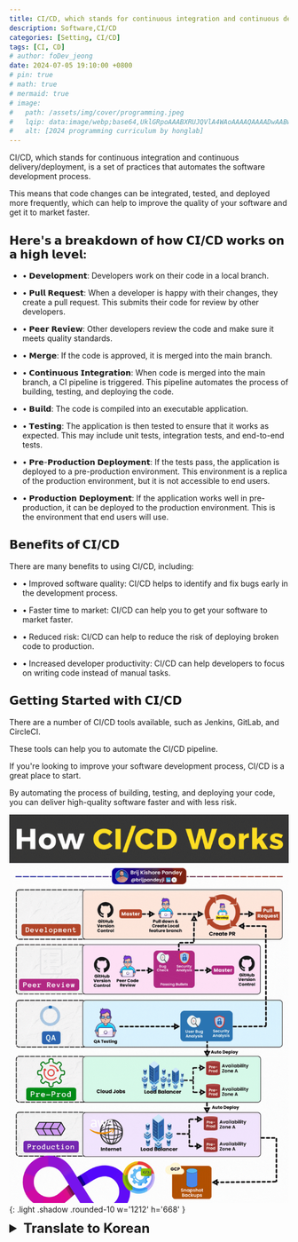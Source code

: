 ```yaml
---
title: CI/CD, which stands for continuous integration and continuous delivery/deployment
description: Software,CI/CD
categories: [Setting, CI/CD]
tags: [CI, CD]
# author: foDev_jeong
date: 2024-07-05 19:10:00 +0800
# pin: true
# math: true
# mermaid: true
# image:
#   path: /assets/img/cover/programming.jpeg
#   lqip: data:image/webp;base64,UklGRpoAAABXRUJQVlA4WAoAAAAQAAAADwAABwAAQUxQSDIAAAARL0AmbZurmr57yyIiqE8oiG0bejIYEQTgqiDA9vqnsUSI6H+oAERp2HZ65qP/VIAWAFZQOCBCAAAA8AEAnQEqEAAIAAVAfCWkAALp8sF8rgRgAP7o9FDvMCkMde9PK7euH5M1m6VWoDXf2FkP3BqV0ZYbO6NA/VFIAAAA
#   alt: [2024 programming curriculum by honglab]
---
```


CI/CD, which stands for continuous integration and continuous delivery/deployment, is a set of practices that automates the software development process. 

This means that code changes can be integrated, tested, and deployed more frequently, which can help to improve the quality of your software and get it to market faster.

## 𝗛𝗲𝗿𝗲'𝘀 𝗮 𝗯𝗿𝗲𝗮𝗸𝗱𝗼𝘄𝗻 𝗼𝗳 𝗵𝗼𝘄 𝗖𝗜/𝗖𝗗 𝘄𝗼𝗿𝗸𝘀 𝗼𝗻 𝗮 𝗵𝗶𝗴𝗵 𝗹𝗲𝘃𝗲𝗹:

- • 𝗗𝗲𝘃𝗲𝗹𝗼𝗽𝗺𝗲𝗻𝘁: Developers work on their code in a local branch.
 
- • 𝗣𝘂𝗹𝗹 𝗥𝗲𝗾𝘂𝗲𝘀𝘁: When a developer is happy with their changes, they create a pull request. This submits their code for review by other developers.
 
- • 𝗣𝗲𝗲𝗿 𝗥𝗲𝘃𝗶𝗲𝘄: Other developers review the code and make sure it meets quality standards.
 
- • 𝗠𝗲𝗿𝗴𝗲: If the code is approved, it is merged into the main branch.
 
- • 𝗖𝗼𝗻𝘁𝗶𝗻𝘂𝗼𝘂𝘀 𝗜𝗻𝘁𝗲𝗴𝗿𝗮𝘁𝗶𝗼𝗻: When code is merged into the main branch, a CI pipeline is triggered. This pipeline automates the process of building, testing, and deploying the code.
 
- • 𝗕𝘂𝗶𝗹𝗱: The code is compiled into an executable application.
 
- • 𝗧𝗲𝘀𝘁𝗶𝗻𝗴: The application is then tested to ensure that it works as expected. This may include unit tests, integration tests, and end-to-end tests.
 
- • 𝗣𝗿𝗲-𝗣𝗿𝗼𝗱𝘂𝗰𝘁𝗶𝗼𝗻 𝗗𝗲𝗽𝗹𝗼𝘆𝗺𝗲𝗻𝘁: If the tests pass, the application is deployed to a pre-production environment. This environment is a replica of the production environment, but it is not accessible to end users.
 
- • 𝗣𝗿𝗼𝗱𝘂𝗰𝘁𝗶𝗼𝗻 𝗗𝗲𝗽𝗹𝗼𝘆𝗺𝗲𝗻𝘁: If the application works well in pre-production, it can be deployed to the production environment. This is the environment that end users will use.

## 𝗕𝗲𝗻𝗲𝗳𝗶𝘁𝘀 𝗼𝗳 𝗖𝗜/𝗖𝗗

There are many benefits to using CI/CD, including:

- • Improved software quality: CI/CD helps to identify and fix bugs early in the development process.
 
- • Faster time to market: CI/CD can help you to get your software to market faster.
 
- • Reduced risk: CI/CD can help to reduce the risk of deploying broken code to production.
 
- • Increased developer productivity: CI/CD can help developers to focus on writing code instead of manual tasks.

## 𝗚𝗲𝘁𝘁𝗶𝗻𝗴 𝗦𝘁𝗮𝗿𝘁𝗲𝗱 𝘄𝗶𝘁𝗵 𝗖𝗜/𝗖𝗗

There are a number of CI/CD tools available, such as Jenkins, GitLab, and CircleCI. 

These tools can help you to automate the CI/CD pipeline.

If you're looking to improve your software development process, CI/CD is a great place to start. 

By automating the process of building, testing, and deploying your code, you can deliver high-quality software faster and with less risk.

![ How CI/CD Works ](/assets/img/blog/CI_CD_Works.gif){: .light .shadow .rounded-10 w='1212' h='668' }

<details markdown="1">
<summary style= "font-size:24px; line-height:24px; font-weight:bold; cursor:pointer;" > Translate to Korean </summary>

* * * 

CI/CD는 Continuous Integration 및 Continuous Delivery/Deployment의 약자로 소프트웨어 개발 프로세스를 자동화하는 일련의 관행입니다. 

즉, 코드 변경 사항을 더 자주 통합, 테스트 및 배포할 수 있으므로 소프트웨어 품질을 개선하고 시장에 더 빨리 출시할 수 있습니다.

## 다음은 CI/CD가 높은 수준에서 작동하는 방식에 대한 분석입니다.

- • 개발: 개발자는 로컬 브랜치에서 코드 작업을 합니다.
 
- • 풀 리퀘스트(Pull Request): 개발자가 변경 사항이 만족스러우면 풀 리퀘스트를 생성합니다. 이렇게 하면 다른 개발자가 검토할 수 있도록 코드가 제출됩니다.
 
- • 동료 평가: 다른 개발자가 코드를 검토하고 품질 표준을 충족하는지 확인합니다.
 
- • 병합: 코드가 승인되면 기본 분기에 병합됩니다.
 
- • 지속적 통합: 코드가 기본 분기에 병합되면 CI 파이프라인이 트리거됩니다. 이 파이프라인은 코드를 빌드, 테스트 및 배포하는 프로세스를 자동화합니다.
 
- • 빌드: 코드가 실행 가능한 애플리케이션으로 컴파일됩니다.
 
- • 테스트: 그런 다음 응용 프로그램을 테스트하여 예상대로 작동하는지 확인합니다. 여기에는 단위 테스트, 통합 테스트 및 종단 간 테스트가 포함될 수 있습니다.
 
- • 사전 프로덕션 배포: 테스트를 통과하면 응용 프로그램이 사전 프로덕션 환경에 배포됩니다. 이 환경은 프로덕션 환경의 복제본이지만 최종 사용자가 액세스할 수 없습니다.
 
- • 프로덕션 배포: 응용 프로그램이 사전 프로덕션에서 잘 작동하는 경우 프로덕션 환경에 배포할 수 있습니다. 이 환경은 최종 사용자가 사용할 환경입니다.

## CI/CD의 이점

CI/CD를 사용하면 다음과 같은 많은 이점이 있습니다.

- • 소프트웨어 품질 향상: CI/CD는 개발 프로세스 초기에 버그를 식별하고 수정하는 데 도움이 됩니다.
 
- • 시장 출시 시간 단축: CI/CD를 통해 소프트웨어를 더 빨리 출시할 수 있습니다.
 
- • 위험 감소: CI/CD는 손상된 코드를 프로덕션에 배포하는 위험을 줄이는 데 도움이 될 수 있습니다.
 
- • 개발자 생산성 향상: CI/CD는 개발자가 수동 작업 대신 코드 작성에 집중할 수 있도록 지원합니다.

## CI/CD 시작하기

Jenkins, GitLab 및 CircleCI와 같은 다양한 CI/CD 도구를 사용할 수 있습니다. 

이러한 도구는 CI/CD 파이프라인을 자동화하는 데 도움이 될 수 있습니다.

소프트웨어 개발 프로세스를 개선하려는 경우 CI/CD를 시작하는 것이 좋습니다. 

코드 빌드, 테스트 및 배포 프로세스를 자동화하면 위험을 줄이면서 고품질 소프트웨어를 더 빠르게 제공할 수 있습니다.

</details>